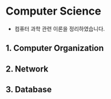 # Computer Science

- 컴퓨터 과학 관련 이론을 정리하였습니다.

## 1. Computer Organization

## 2. Network

## 3. Database

